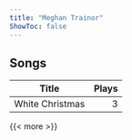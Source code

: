 ```yaml
---
title: "Meghan Trainor"
ShowToc: false
---
```


## Songs
Title | Plays 
----- | -----: 
White Christmas | 3

{{< more >}}
